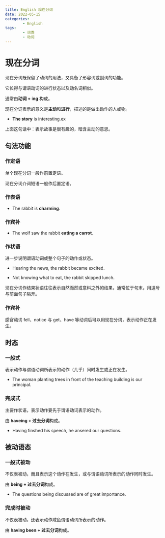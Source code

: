 ```yaml
---
title: English 现在分词
date: 2022-05-15
categories:
        - English
tags:
        - 词类
        - 动词
---
```


# 现在分词

现在分词既保留了动词的用法，又具备了形容词或副词的功能。

它长得与谓语动词的进行状态以及动名词相似。

通常由**动词 + ing** 构成。

现在分词表示的意义是**主动**和**进行**，描述的是做出动作的人或物。

- **The story** is interesting.ex

上面这句话中：表示故事是很有趣的，暗含主动的意思。

## 句法功能

### 作定语

单个现在分词一般作前置定语。

现在分词介词短语一般作后置定语。

### 作表语

- The rabbit is **charming**.

### 作宾补

- The wolf saw the rabbit **eating a carrot**.

### 作状语

进一步说明谓语动词或整个句子的动作或状态。

- Hearing the news, the rabbit became excited.

- Not knowing what to eat, the rabbit skipped lunch.

现在分词作结果状语往往表示自然而然或意料之外的结果，通常位于句末，用逗号与前面句子隔开。

### 作宾补

感官动词 fell、notice 与 get、have 等动词后可以用现在分词，表示动作正在发生。

## 时态

### 一般式

表示动作与谓语动词所表示的动作（几乎）同时发生或正在发生。

- The woman planting trees in front of the teaching building is our principal.

### 完成式

主要作状语，表示动作要先于谓语动词表示的动作。

由 **haveing + 过去分词**构成。

- Having finshed his speech, he ansered our questions.

## 被动语态

### 一般式被动

不仅表被动，而且表示这个动作在发生，或与谓语动词所表示的动作同时发生。

由 **being + 过去分词**构成。

- The questions being discussed are of great importance.

### 完成时被动

不仅表被动，还表示动作咸鱼谓语动词所表示的动作。



由 **having been + 过去分词**构成。

